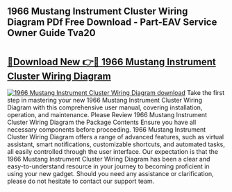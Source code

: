 ## 1966 Mustang Instrument Cluster Wiring Diagram PDf Free Download - Part-EAV Service Owner Guide Tva20

# <h2><a href="http://dfpgvk.blite.top/?on=1966+Mustang+Instrument+Cluster+Wiring+Diagram">🔗Download New 👉🔴 1966 Mustang Instrument Cluster Wiring Diagram</a></h2>

[![1966 Mustang Instrument Cluster Wiring Diagram download](https://i.imgur.com/lujVjoI.png)](http://dfpgvk.blite.top/?on=1966+Mustang+Instrument+Cluster+Wiring+Diagram)
Take the first step in mastering your new 1966 Mustang Instrument Cluster Wiring Diagram with this comprehensive user manual, covering installation, operation, and maintenance. Please Review 1966 Mustang Instrument Cluster Wiring Diagram the Package Contents Ensure you have all necessary components before proceeding. 1966 Mustang Instrument Cluster Wiring Diagram offers a range of advanced features, such as virtual assistant, smart notifications, customizable shortcuts, and automated tasks, all easily controlled through the user interface. Our expectation is that the 1966 Mustang Instrument Cluster Wiring Diagram has been a clear and easy-to-understand resource in your journey to becoming proficient in using your new gadget. Should you need any assistance or clarification, please do not hesitate to contact our support team.
